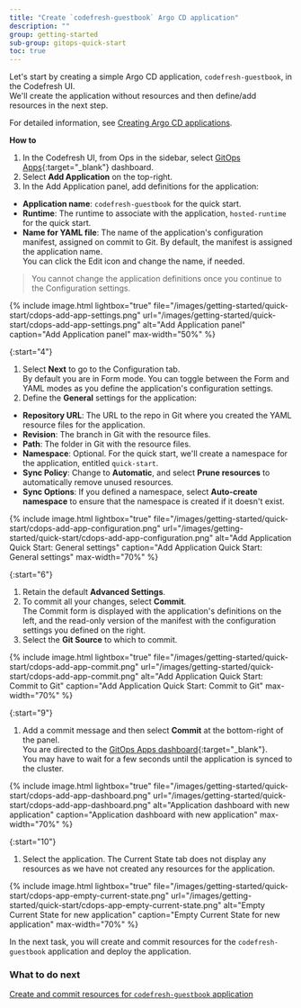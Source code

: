 ```yaml
---
title: "Create `codefresh-guestbook` Argo CD application"
description: ""
group: getting-started
sub-group: gitops-quick-start
toc: true
---
```


Let's start by creating a simple Argo CD application, `codefresh-guestbook`, in the Codefresh UI.  
We'll create the application without resources and then define/add resources in the next step.  


For detailed information, see [Creating Argo CD applications]({{site.baseurl}}/docs/deployments/gitops/create-application/).


**How to**  


1. In the Codefresh UI, from Ops in the sidebar, select [GitOps Apps](https://g.codefresh.io/2.0/applications-dashboard?sort=desc-lastUpdated){:target="\_blank"} dashboard.
1. Select **Add Application** on the top-right.
1. In the Add Application panel, add definitions for the application:
  * **Application name**: `codefresh-guestbook` for the quick start.
  * **Runtime**: The runtime to associate with the application, `hosted-runtime` for the quick start.  
  * **Name for YAML file**: The name of the application's configuration manifest, assigned on commit to Git. By default, the manifest is assigned the application name.  
    You can click the Edit icon and change the name, if needed.

  >You cannot change the application definitions once you continue to the Configuration settings.

{% include 
   image.html 
   lightbox="true" 
   file="/images/getting-started/quick-start/cdops-add-app-settings.png" 
   url="/images/getting-started/quick-start/cdops-add-app-settings.png" 
   alt="Add Application panel" 
   caption="Add Application panel"
   max-width="50%" 
   %} 

{:start="4"}
1. Select **Next** to go to the Configuration tab.  
  By default you are in Form mode. You can toggle between the Form and YAML modes as you define the application's configuration settings.
1. Define the **General** settings for the application: 
  * **Repository URL**: The URL to the repo in Git where you created the YAML resource files for the application.
  * **Revision**: The branch in Git with the resource files.
  * **Path**: The folder in Git with the resource files.
  * **Namespace**: Optional. For the quick start, we'll create a namespace for the application, entitled `quick-start`. 
  * **Sync Policy**: Change to **Automatic**, and select **Prune resources** to automatically remove unused resources.
  * **Sync Options**: If you defined a namespace, select **Auto-create namespace** to ensure that the namespace is created if it doesn't exist. 
 
{% include 
   image.html 
   lightbox="true" 
   file="/images/getting-started/quick-start/cdops-add-app-configuration.png" 
   url="/images/getting-started/quick-start/cdops-add-app-configuration.png" 
   alt="Add Application Quick Start: General settings" 
   caption="Add Application Quick Start: General settings"
   max-width="70%" 
   %} 


{:start="6"}
1. Retain the default **Advanced Settings**.  
1. To commit all your changes, select **Commit**.  
  The Commit form is displayed with the application's definitions on the left, and the read-only version of the manifest with the configuration settings you defined on the right.
1. Select the **Git Source** to which to commit.

{% include 
   image.html 
   lightbox="true" 
   file="/images/getting-started/quick-start/cdops-add-app-commit.png" 
   url="/images/getting-started/quick-start/cdops-add-app-commit.png" 
   alt="Add Application Quick Start: Commit to Git" 
   caption="Add Application Quick Start: Commit to Git"
   max-width="70%" 
   %} 

{:start="9"} 
1. Add a commit message and then select **Commit** at the bottom-right of the panel.  
  You are directed to the [GitOps Apps dashboard](https://g.codefresh.io/2.0/applications-dashboard?sort=desc-lastUpdated){:target="\_blank"}.  
  You may have to wait for a few seconds until the application is synced to the cluster.

  {% include 
   image.html 
   lightbox="true" 
   file="/images/getting-started/quick-start/cdops-add-app-dashboard.png" 
   url="/images/getting-started/quick-start/cdops-add-app-dashboard.png" 
   alt="Application dashboard with new application" 
   caption="Application dashboard with new application"
   max-width="70%" 
   %} 

{:start="10"}
1. Select the application. The Current State tab does not display any resources as we have not created any resources for the application. 

  {% include 
   image.html 
   lightbox="true" 
   file="/images/getting-started/quick-start/cdops-app-empty-current-state.png" 
   url="/images/getting-started/quick-start/cdops-app-empty-current-state.png" 
   alt="Empty Current State for new application" 
   caption="Empty Current State for new application"
   max-width="70%" 
   %}
  

In the next task, you will create and commit resources for the `codefresh-guestbook` application and deploy the application. 


### What to do next
[Create and commit resources for `codefresh-guestbook` application]({{site.baseurl}}/docs/quick-start/gitops-quick-start/create-app-specs/)
